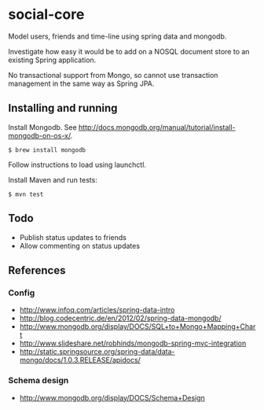 social-core
===========

Model users, friends and time-line using spring data and mongodb.

Investigate how easy it would be to add on a NOSQL document store to an existing Spring application.

No transactional support from Mongo, so cannot use transaction management in the same way as Spring JPA.

## Installing and running

Install Mongodb.  See http://docs.mongodb.org/manual/tutorial/install-mongodb-on-os-x/.

    $ brew install mongodb

Follow instructions to load using launchctl.

Install Maven and run tests:

    $ mvn test

## Todo
- Publish status updates to friends
- Allow commenting on status updates

## References

### Config

- http://www.infoq.com/articles/spring-data-intro
- http://blog.codecentric.de/en/2012/02/spring-data-mongodb/
- http://www.mongodb.org/display/DOCS/SQL+to+Mongo+Mapping+Chart
- http://www.slideshare.net/robhinds/mongodb-spring-mvc-integration
- http://static.springsource.org/spring-data/data-mongo/docs/1.0.3.RELEASE/apidocs/

### Schema design

- http://www.mongodb.org/display/DOCS/Schema+Design